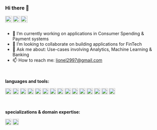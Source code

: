 ### Hi there 👋

<a href="discordapp.com/users/617338262670802954">
  <img align="left" alt="Lionel's Discord" width="22px" src="https://raw.githubusercontent.com/peterthehan/peterthehan/master/assets/discord.svg" />
</a>
<a href="https://twitter.com/lionellolly">
  <img align="left" alt="Lionel's Twitter | Twitter" width="22px" src="https://raw.githubusercontent.com/peterthehan/peterthehan/master/assets/twitter.svg" />
</a>
<a href="https://www.linkedin.com/in/lionel-lawrence/">
  <img align="left" alt="Lionel's LinkedIN" width="22px" src="https://raw.githubusercontent.com/peterthehan/peterthehan/master/assets/linkedin.svg" />
</a>

<br /><br />

<!--
**lionel-lawrence/lionel-lawrence** is a ✨ _special_ ✨ repository because its `README.md` (this file) appears on your GitHub profile.

Here are some ideas to get you started:
-->

- 🔭 I’m currently working on applications in Consumer Spending & Payment systems
- 👯 I’m looking to collaborate on building applications for FinTech
- 💬 Ask me about: Use-cases involving Analytics, Machine Learning & Banking
- 📫 How to reach me: lionel2997@gmail.com

<br />

**languages and tools:**  


<code><img height="20" src="https://camo.githubusercontent.com/a00abd8cea4105fa1cad91f7235d11206b492f51afeb9b23a25d04e8f36935e3/68747470733a2f2f696d672e736869656c64732e696f2f62616467652f507974686f6e2d4646443433423f7374796c653d666f722d7468652d6261646765266c6f676f3d707974686f6e266c6f676f436f6c6f723d626c7565"></code>
<code><img height="20" src="https://camo.githubusercontent.com/a4a4a017a5d519d7c4ce2a3cd3d2194fb7af4b1ca424850784565007c2acc7d8/68747470733a2f2f696d672e736869656c64732e696f2f62616467652f4d7953514c2d3030354338343f7374796c653d666f722d7468652d6261646765266c6f676f3d6d7973716c266c6f676f436f6c6f723d7768697465"></code>
<code><img height="20" src="https://camo.githubusercontent.com/5172fc49207876519dd04a3d195d32578f598738959a9185e02a82b2c062a9b6/68747470733a2f2f696d672e736869656c64732e696f2f62616467652f506f77657242492d4632433831313f7374796c653d666f722d7468652d6261646765266c6f676f3d506f7765722532304249266c6f676f436f6c6f723d626c61636b"></code>
<code><img height="20" src="https://camo.githubusercontent.com/1b1a1740cefbf2af3fa3573461dfaa66f314a9c10671d00293060d455e1659a3/68747470733a2f2f696d672e736869656c64732e696f2f62616467652f5461626c6561752d4539373632373f7374796c653d666f722d7468652d6261646765266c6f676f3d5461626c656175266c6f676f436f6c6f723d7768697465"></code>
<code><img height="20" src="https://camo.githubusercontent.com/80ab2110fcef93088fac399375889c8ba9d46f3daa68a1a1cfac50fb475c9dc3/68747470733a2f2f696d672e736869656c64732e696f2f62616467652f54656e736f72466c6f772d4646364630303f7374796c653d666f722d7468652d6261646765266c6f676f3d74656e736f72666c6f77266c6f676f436f6c6f723d7768697465"></code>
<code><img height="20" src="https://camo.githubusercontent.com/1f2c2be3d5ab9eed63bfd658f9c465403e409fcfdcb7c133133d0616940c4452/68747470733a2f2f696d672e736869656c64732e696f2f62616467652f4170616368655f537061726b2d4646464646463f7374796c653d666f722d7468652d6261646765266c6f676f3d617061636865737061726b266c6f676f436f6c6f723d23453335413136"></code>
<code><img height="20" src="https://camo.githubusercontent.com/3c3cf3dd21919950604491483ab67675caf416cc3c302c2963af433db7bab31b/68747470733a2f2f696d672e736869656c64732e696f2f62616467652f4b657261732d4430303030303f7374796c653d666f722d7468652d6261646765266c6f676f3d4b65726173266c6f676f436f6c6f723d7768697465"></code>
<code><img height="20" src="https://camo.githubusercontent.com/9781e6ebb5d6bf36ea29b567e00392a931c6837b3bef4c8576294c2637a8a662/68747470733a2f2f696d672e736869656c64732e696f2f62616467652f7363696b69745f6c6561726e2d4637393331453f7374796c653d666f722d7468652d6261646765266c6f676f3d7363696b69742d6c6561726e266c6f676f436f6c6f723d7768697465"></code>
<code><img height="20" src="https://camo.githubusercontent.com/e635c8509d513fd5ed5c9127dadd45efa44cc00a2be24da4e71bfd8afe58c631/68747470733a2f2f696d672e736869656c64732e696f2f62616467652f6d6963726f736f6674253230617a7572652d3030383944363f7374796c653d666f722d7468652d6261646765266c6f676f3d6d6963726f736f66742d617a757265266c6f676f436f6c6f723d7768697465"></code>
<code><img height="20" src="https://camo.githubusercontent.com/68390254ad6054b8e98b68fbcae09a3b78751427686f3e003a33c2bbc913b14c/68747470733a2f2f696d672e736869656c64732e696f2f62616467652f466c61736b2d3030303030303f7374796c653d666f722d7468652d6261646765266c6f676f3d666c61736b266c6f676f436f6c6f723d7768697465"></code>
<code><img height="20" src="https://camo.githubusercontent.com/63350538fde994bc287ccd4908809301e157980e6564bf78d2c5cec22c0a5914/68747470733a2f2f696d672e736869656c64732e696f2f62616467652f446f636b65722d3243413545303f7374796c653d666f722d7468652d6261646765266c6f676f3d646f636b6572266c6f676f436f6c6f723d7768697465"></code>
<code><img height="20" src="https://camo.githubusercontent.com/dbd5214b72998abda5032f4ab0fc4f83ba4fe0bf5d9456e79024891828d407a7/68747470733a2f2f696d672e736869656c64732e696f2f62616467652f416972666c6f772d3031374345453f7374796c653d666f722d7468652d6261646765266c6f676f3d417061636865253230416972666c6f77266c6f676f436f6c6f723d7768697465"></code>
<code><img height="20" src="https://camo.githubusercontent.com/c2800672ad04fe21e9c464eadf19e4528d580d9165b2c685fa3eb8f547620c40/68747470733a2f2f696d672e736869656c64732e696f2f62616467652f636f6e64612d333432423032392e7376673f267374796c653d666f722d7468652d6261646765266c6f676f3d616e61636f6e6461266c6f676f436f6c6f723d7768697465"></code>
<code><img height="20" src="https://camo.githubusercontent.com/75251632e9c74475dfb9c8a4f17b34792226384fe87ff456cb8603b4e94a15bf/68747470733a2f2f696d672e736869656c64732e696f2f62616467652f4a7570797465722d4633373632362e7376673f267374796c653d666f722d7468652d6261646765266c6f676f3d4a757079746572266c6f676f436f6c6f723d7768697465"></code>
<code><img height="20" src="https://camo.githubusercontent.com/fbc3df79ffe1a99e482b154b29262ecbb10d6ee4ed22faa82683aa653d72c4e1/68747470733a2f2f696d672e736869656c64732e696f2f62616467652f4769744875622d3130303030303f7374796c653d666f722d7468652d6261646765266c6f676f3d676974687562266c6f676f436f6c6f723d7768697465"></code>


<br />

**specializations & domain expertise:**  

<code><img height="20" src="https://static.wixstatic.com/media/5f69be_b5ddffb6d2914d9ca7b689da6007226c~mv2.png/v1/fill/w_326,h_324,al_c,lg_1,q_85,enc_auto/FRM.png"></code>
<code><img height="20" src="https://www.pngitem.com/pimgs/m/153-1531504_bank-png-image-download-career-opportunities-in-banking.png"></code>

